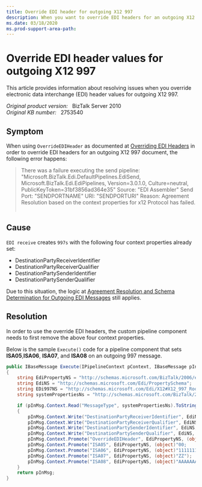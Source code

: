 ```yaml
---
title: Override EDI header for outgoing X12 997
description: When you want to override EDI headers for an outgoing X12 997, an error happens.
ms.date: 03/18/2020
ms.prod-support-area-path: 
---
```

# Override EDI header values for outgoing X12 997

This article provides information about resolving issues when you override electronic data interchange (EDI) header values for outgoing X12 997.

_Original product version:_ &nbsp; BizTalk Server 2010  
_Original KB number:_ &nbsp; 2753540

## Symptom

When using `OverrideEDIHeader` as documented at [Overriding EDI Headers](/biztalk/core/overriding-edi-headers) in order to override EDI headers for an outgoing X12 997 document, the following error happens:

> There was a failure executing the send pipeline: "Microsoft.BizTalk.Edi.DefaultPipelines.EdiSend, Microsoft.BizTalk.Edi.EdiPipelines, Version=3.0.1.0, Culture=neutral, PublicKeyToken=31bf3856ad364e35" Source: "EDI Assembler" Send Port: "SENDPORTNAME" URI: "SENDPORTURI" Reason: Agreement Resolution based on the context properties for x12 Protocol has failed.  

## Cause

`EDI receive` creates `997s` with the following four context properties already set:

- DestinationPartyReceiverIdentifier
- DestinationPartyReceiverQualifier
- DestinationPartySenderIdentifier
- DestinationPartySenderQualifier

Due to this situation, the logic at [Agreement Resolution and Schema Determination for Outgoing EDI Messages](/biztalk/core/agreement-resolution-and-schema-determination-for-outgoing-edi-messages) still applies.

## Resolution

In order to use the override EDI headers, the custom pipeline component needs to first remove the above four context properties.

Below is the sample `Execute()` code for a pipeline component that sets **ISA05**,**ISA06**, **ISA07**, and **ISA08** on an outgoing 997 message.

```csharp
public IBaseMessage Execute(IPipelineContext pContext, IBaseMessage pInMsg)
{
    string EdiPropertyNS = "http://schemas.microsoft.com/BizTalk/2006/edi-properties";
    string EdiNS = "http://schemas.microsoft.com/Edi/PropertySchema";
    string EDi997NS = "http://schemas.microsoft.com/Edi/X12#X12_997_Root";
    string systemPropertiesNs = "http://schemas.microsoft.com/BizTalk/2003/system-properties";

    if (pInMsg.Context.Read("MessageType", systemPropertiesNs).ToString() == EDi997NS)
    {
        pInMsg.Context.Write("DestinationPartyReceiverIdentifier", EdiNS, null);
        pInMsg.Context.Write("DestinationPartyReceiverQualifier", EdiNS, null);  
        pInMsg.Context.Write("DestinationPartySenderIdentifier", EdiNS, null);  
        pInMsg.Context.Write("DestinationPartySenderQualifier", EdiNS, null);  
        pInMsg.Context.Promote("OverrideEDIHeader", EdiPropertyNS, (object)"True");
        pInMsg.Context.Promote("ISA05", EdiPropertyNS, (object)"00;
        pInMsg.Context.Promote("ISA06", EdiPropertyNS, (object)"1111111111");
        pInMsg.Context.Promote("ISA07", EdiPropertyNS, (object)"ZZ");
        pInMsg.Context.Promote("ISA08", EdiPropertyNS, (object)"AAAAAAAAAAAAAAA");
    }
    return pInMsg;
}
```
